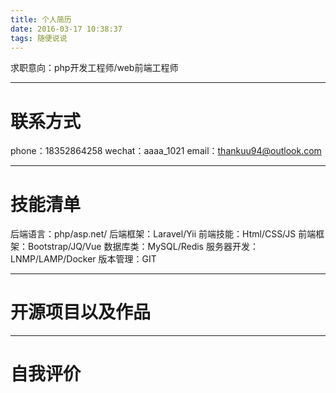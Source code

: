 ```yaml
---
title: 个人简历
date: 2016-03-17 10:38:37
tags: 随便说说
---
```


求职意向：php开发工程师/web前端工程师

---
# 联系方式
phone：18352864258
wechat：aaaa_1021
email：thankuu94@outlook.com

---
# 技能清单
后端语言：php/asp.net/
后端框架：Laravel/Yii
前端技能：Html/CSS/JS
前端框架：Bootstrap/JQ/Vue
数据库类：MySQL/Redis
服务器开发：LNMP/LAMP/Docker
版本管理：GIT

---
# 开源项目以及作品

---
# 自我评价
